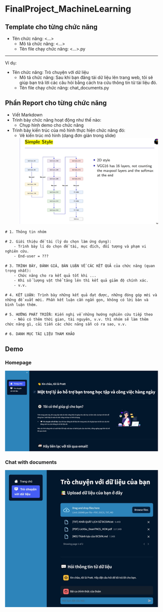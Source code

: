 # FinalProject_MachineLearning

## Template cho từng chức năng

- Tên chức năng: <...>
  - Mô tả chức năng: <...>
  - Tên file chạy chức năng: <...>.py

---

Ví dụ:

- Tên chức năng: Trò chuyện với dữ liệu
  - Mô tả chức năng: Sau khi bạn đăng tải dữ liệu lên trang web, tôi sẽ giúp bạn trả lời các câu hỏi bằng cách tra cứu thông tin từ tài liệu đó.
  - Tên file chạy chức năng: chat_documents.py

## Phần Report cho từng chức năng

- Viết Markdown
- Trình bày chức năng hoạt động như thế nào:
  - Chụp hình demo cho chức năng
- Trình bày kiến trúc của mô hình thực hiện chức năng đó:
  - Vẽ kiến trúc mô hình (dạng đơn giản trong slide)  
    ![](./src/figures/Kiến%20trúc%20Model.jpg)

```
# 1. Thông tin nhóm

# 2. Giới thiệu đề tài (lý do chọn làm ứng dụng):
    - Trình bày lí do chọn đề tài, mục đích, đối tượng và phạm vi nghiên cứu.
    - End-user = ???

# 3. TRÌNH BÀY, ĐÁNH GIÁ, BÀN LUẬN VỀ CÁC KẾT QUẢ của chức năng (quan trọng nhất):
    - Chức năng cho ra kết quả tốt khi ...
    - Khi số lượng vật thể tăng lên thì kết quả giảm độ chính xác.
    - v.v.

# 4. KẾT LUẬN: Trình bày những kết quả đạt được, những đóng góp mới và những đề xuất mới. Phần kết luận cần ngắn gọn, không có lời bàn và bình luận thêm.

# 5. HƯỚNG PHÁT TRIỂN: Kiến nghị về những hướng nghiên cứu tiếp theo
    - Nếu có thêm thời gian, tài nguyên, v.v. thì nhóm sẽ làm thêm chức năng gì, cải tiến các chức năng sẵn có ra sao, v.v.

# 6. DANH MỤC TÀI LIỆU THAM KHẢO
```

## Demo

### Homepage

![](./src/figures/homepage.jpg)

### Chat with documents

![](./src/figures/chat_docs.jpg)
